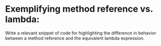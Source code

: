# Exemplifying method reference vs. lambda:

Write a relevant snippet of code for highlighting the difference in behavior between a method reference and the
equivalent lambda expression.